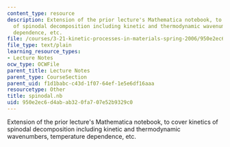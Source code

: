 ```yaml
---
content_type: resource
description: Extension of the prior lecture's Mathematica notebook, to cover kinetics
  of spinodal decomposition including kinetic and thermodynamic wavenumbers, temperature
  dependence, etc.
file: /courses/3-21-kinetic-processes-in-materials-spring-2006/950e2ec6d4abab320fa707e52b9329c0_spinodal.nb
file_type: text/plain
learning_resource_types:
- Lecture Notes
ocw_type: OCWFile
parent_title: Lecture Notes
parent_type: CourseSection
parent_uid: f1d1babc-c43d-1f07-64ef-1e5e6df16aaa
resourcetype: Other
title: spinodal.nb
uid: 950e2ec6-d4ab-ab32-0fa7-07e52b9329c0
---
```

Extension of the prior lecture's Mathematica notebook, to cover kinetics of spinodal decomposition including kinetic and thermodynamic wavenumbers, temperature dependence, etc.

